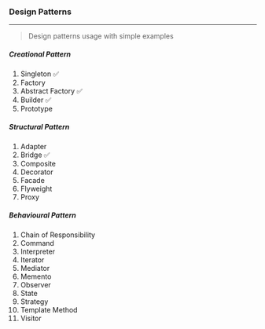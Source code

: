 ### Design Patterns 
____

> Design patterns usage with simple examples 

##### Creational Pattern 
 
1. Singleton ✅
2. Factory 
3. Abstract Factory ✅
4. Builder ✅
5. Prototype 

##### Structural Pattern

1. Adapter
2. Bridge ✅
3. Composite 
4. Decorator 
5. Facade 
6. Flyweight 
7. Proxy

##### Behavioural Pattern

1. Chain of Responsibility
2. Command 
3. Interpreter
4. Iterator
5. Mediator 
6. Memento 
7. Observer 
8. State 
9. Strategy 
10. Template Method
11. Visitor

